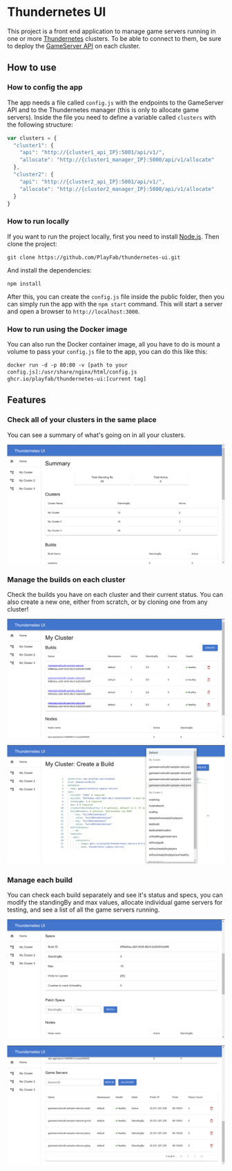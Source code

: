 # Thundernetes UI

This project is a front end application to manage game servers running in one or more [Thundernetes](https://github.com/PlayFab/thundernetes) clusters. To be able to connect to them, be sure to deploy the [GameServer API](https://github.com/PlayFab/thundernetes/tree/main/cmd/gameserverapi) on each cluster.

## How to use

### How to config the app
The app needs a file called ```config.js``` with the endpoints to the GameServer API and to the Thundernetes manager (this is only to allocate game servers). Inside the file you need to define a variable called ```clusters``` with the following structure:

```js
var clusters = {
  "cluster1": {
    "api": "http://{cluster1_api_IP}:5001/api/v1/",
    "allocate": "http://{cluster1_manager_IP}:5000/api/v1/allocate"
  },
  "cluster2": {
    "api": "http://{cluster2_api_IP}:5001/api/v1/",
    "allocate": "http://{cluster2_manager_IP}:5000/api/v1/allocate"
  }
}
 ```

### How to run locally
If you want to run the project locally, first you need to install [Node.js](https://nodejs.org/en/download/). Then clone the project:

```
git clone https://github.com/PlayFab/thundernetes-ui.git
```

And install the dependencies:

```
npm install
```

After this, you can create the ```config.js``` file inside the public folder, then you can simply run the app with the ```npm start``` command. This will start a server and open a browser to ```http://localhost:3000```.

### How to run using the Docker image

You can also run the Docker container image, all you have to do is mount a volume to pass your ```config.js``` file to the app, you can do this like this:

```
docker run -d -p 80:80 -v [path to your config.js]:/usr/share/nginx/html/config.js ghcr.io/playfab/thundernetes-ui:[current tag]
```

## Features

### Check all of your clusters in the same place

You can see a summary of what's going on in all your clusters.

![Home page](./docs/images/thundernetes_ui_home.png "Home page")

### Manage the builds on each cluster

Check the builds you have on each cluster and their current status. You can also create a new one, either from scratch, or by cloning one from any cluster!

![Cluster view](./docs/images/thundernetes_ui_cluster.png "Cluster view")

![Create build view](./docs/images/thundernetes_ui_cluster_create_build.png "Create build view")

### Manage each build

You can check each build separately and see it's status and specs, you can modify the standingBy and max values, allocate individual game servers for testing, and see a list of all the game servers running.

![Build view - Specs](./docs/images/thundernetes_ui_build_specs.png "Build view - Specs")

![Build view - GameServers](./docs/images/thundernetes_ui_build_gameservers.png "Build view - GameServers")
